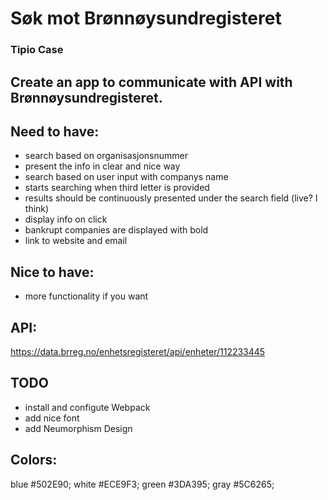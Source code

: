 # Søk mot Brønnøysundregisteret
### Tipio Case

## Create an app to communicate with API with Brønnøysundregisteret.

## Need to have:
- search based on organisasjonsnummer
- present the info in clear and nice way
- search based on user input with companys name
- starts searching when third letter is provided
- results should be continuously presented under the search field (live? I think)
- display info on click
- bankrupt companies are displayed with bold
- link to website and email

## Nice to have:
- more functionality if you want

## API:
https://data.brreg.no/enhetsregisteret/api/enheter/112233445

## TODO
- install and configute Webpack
- add nice font
- add Neumorphism Design


## Colors: 

blue #502E90;
white #ECE9F3;
green #3DA395;
gray #5C6265;